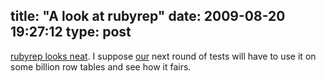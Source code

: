 title: "A look at rubyrep"
date: 2009-08-20 19:27:12
type: post
---

<p><a href="https://denishjpatel.blogspot.com/2009/08/yet-another-postgresql-replication-tool.html">rubyrep looks neat</a>.  I suppose <a href="https://omniti.com">our</a> next round of tests will have to use it on some billion row tables and see how it fairs.</p>
